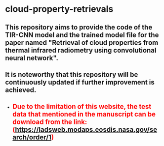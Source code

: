 # cloud-property-retrievals
## This repository aims to provide the code of the TIR-CNN model and the trained model file for the paper named "Retrieval of cloud properties from thermal infrared radiometry using convolutional neural network". 
## It is noteworthy that this repository will be continuously updated if further improvement is achieved.
- ## <font color=red>Due to the limitation of this website, the test data that mentioned in the manuscript can be download from the link:(https://ladsweb.modaps.eosdis.nasa.gov/search/order/1)</font>
